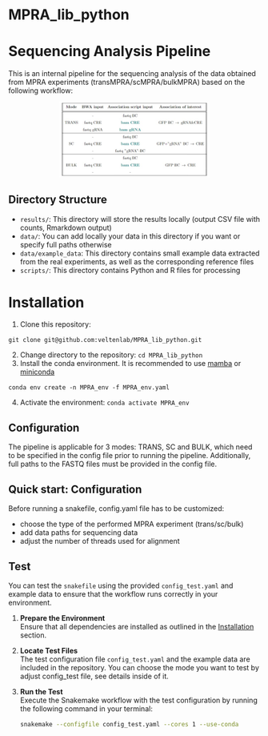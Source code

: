 # MPRA_lib_python

# Sequencing Analysis Pipeline

This is an internal pipeline for the sequencing analysis of the data obtained from MPRA experiments (transMPRA/scMPRA/bulkMPRA) based on the following workflow:

<p align="center">
  <img src="modes.jpg" alt="Description" width="300"/>
</p>

## Directory Structure

- `results/`: This directory will store the results locally (output CSV file with counts, Rmarkdown output)
- `data/`: You can add locally your data in this directory if you want or specify full paths otherwise
- `data/example_data`: This directory contains small example data extracted from the real experiments, as well as the corresponding reference files
- `scripts/`: This directory contains Python and R files for processing


# Installation

1. Clone this repository:
```shell
git clone git@github.com:veltenlab/MPRA_lib_python.git
```
2. Change directory to the repository: `cd MPRA_lib_python`
3. Install the conda environment. It is recommended to use [mamba](https://mamba.readthedocs.io/en/latest/index.html) or [miniconda](https://docs.anaconda.com/miniconda/miniconda-install/)

```shell
conda env create -n MPRA_env -f MPRA_env.yaml 
```
4. Activate the environment: `conda activate MPRA_env`

## Configuration

The pipeline is applicable for 3 modes: TRANS, SC and BULK, which need to be specified in the config file prior to running the pipeline. Additionally, full paths to the FASTQ files must be provided in the config file.

## Quick start: Configuration

Before running a snakefile, config.yaml file has to be customized:
- choose the type of the performed MPRA experiment (trans/sc/bulk)
- add data paths for sequencing data
- adjust the number of threads used for alignment

## Test

You can test the `snakefile` using the provided `config_test.yaml` and example data to ensure that the workflow runs correctly in your environment.

1. **Prepare the Environment**  
   Ensure that all dependencies are installed as outlined in the [Installation](#installation) section.

2. **Locate Test Files**  
   The test configuration file `config_test.yaml` and the example data are included in the repository.
   You can choose the mode you want to test by adjust config_test file, see details inside of it.

3. **Run the Test**  
   Execute the Snakemake workflow with the test configuration by running the following command in your terminal:

   ```bash
   snakemake --configfile config_test.yaml --cores 1 --use-conda







